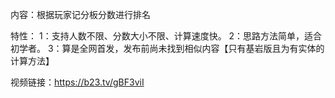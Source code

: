<script setup>
    import FeatureHead from '/.vitepress/vue/FeatureHead.vue'
</script>

<FeatureHead
    title = 根据玩家记分板分数进行排名
    authorName = Nox_Obscura
    avatarUrl = '../../_authors/nox_obscura.webp'
    :socialLinks="[
        { name: 'BiliBili', url: 'https://b23.tv/IMmhdiM' }
    ]"
    resourceLink = 'https://b23.tv/gBF3viI'
/>

内容：根据玩家记分板分数进行排名

特性：
1：支持人数不限、分数大小不限、计算速度快。
2：思路方法简单，适合初学者。
3：算是全网首发，发布前尚未找到相似内容【只有基岩版且为有实体的计算方法】

视频链接：https://b23.tv/gBF3viI